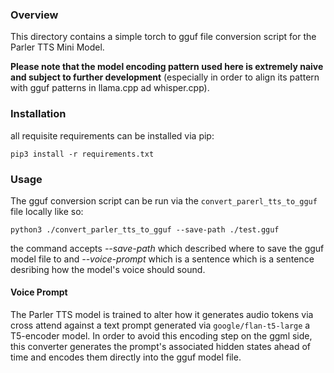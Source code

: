 ### Overview

This directory contains a simple torch to gguf file conversion script for the Parler TTS Mini Model.

**Please note that the model encoding pattern used here is extremely naive and subject to further development** (especially in order to align its pattern with gguf patterns in llama.cpp ad whisper.cpp).

### Installation

all requisite requirements can be installed via pip:
```commandline
pip3 install -r requirements.txt 
```

### Usage

The gguf conversion script can be run via the `convert_parerl_tts_to_gguf` file locally like so: 
```commandline
python3 ./convert_parler_tts_to_gguf --save-path ./test.gguf
```

the command accepts _--save-path_ which described where to save the gguf model file to and _--voice-prompt_ which is a sentence which is a sentence desribing how the model's voice should sound.

#### Voice Prompt

The Parler TTS model is trained to alter how it generates audio tokens via cross attend against a text prompt generated via `google/flan-t5-large` a T5-encoder model. In order to avoid this encoding step on the ggml side, this converter generates the prompt's associated hidden states ahead of time and encodes them directly into the gguf model file.
